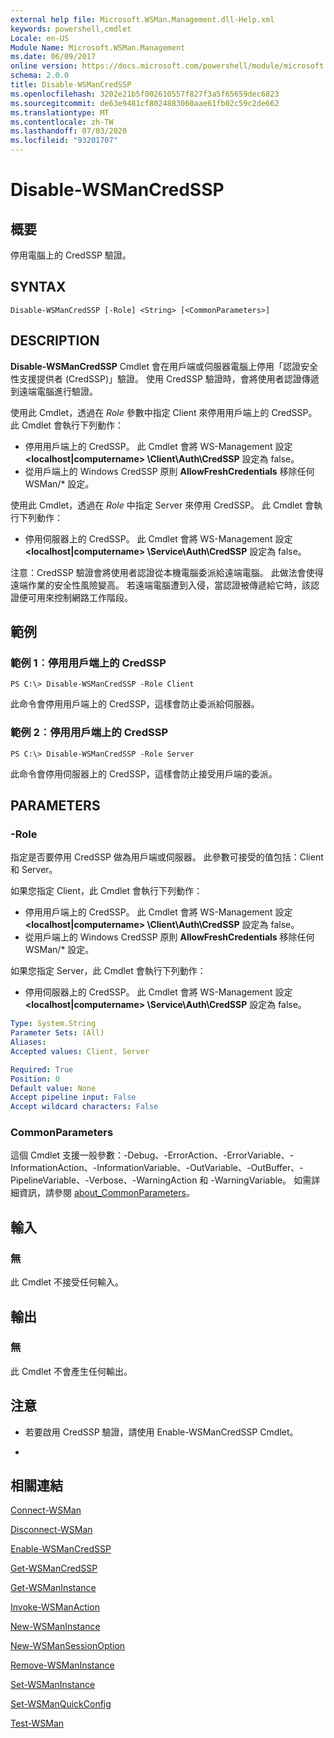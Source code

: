 ```yaml
---
external help file: Microsoft.WSMan.Management.dll-Help.xml
keywords: powershell,cmdlet
Locale: en-US
Module Name: Microsoft.WSMan.Management
ms.date: 06/09/2017
online version: https://docs.microsoft.com/powershell/module/microsoft.wsman.management/disable-wsmancredssp?view=powershell-7&WT.mc_id=ps-gethelp
schema: 2.0.0
title: Disable-WSManCredSSP
ms.openlocfilehash: 3202e21b5f002610557f827f3a5f65659dec6823
ms.sourcegitcommit: de63e9481cf8024883060aae61fb02c59c2de662
ms.translationtype: MT
ms.contentlocale: zh-TW
ms.lasthandoff: 07/03/2020
ms.locfileid: "93201707"
---
```

# Disable-WSManCredSSP

## 概要
停用電腦上的 CredSSP 驗證。

## SYNTAX

```
Disable-WSManCredSSP [-Role] <String> [<CommonParameters>]
```

## DESCRIPTION
**Disable-WSManCredSSP** Cmdlet 會在用戶端或伺服器電腦上停用「認證安全性支援提供者 (CredSSP)」驗證。
使用 CredSSP 驗證時，會將使用者認證傳遞到遠端電腦進行驗證。

使用此 Cmdlet，透過在 *Role* 參數中指定 Client 來停用用戶端上的 CredSSP。
此 Cmdlet 會執行下列動作：

- 停用用戶端上的 CredSSP。 此 Cmdlet 會將 WS-Management 設定 **\<localhost|computername\> \Client\Auth\CredSSP** 設定為 false。
- 從用戶端上的 Windows CredSSP 原則 **AllowFreshCredentials** 移除任何 WSMan/* 設定。

使用此 Cmdlet，透過在 *Role* 中指定 Server 來停用 CredSSP。
此 Cmdlet 會執行下列動作：

- 停用伺服器上的 CredSSP。 此 Cmdlet 會將 WS-Management 設定 **\<localhost|computername\> \Service\Auth\CredSSP** 設定為 false。

注意：CredSSP 驗證會將使用者認證從本機電腦委派給遠端電腦。
此做法會使得遠端作業的安全性風險變高。
若遠端電腦遭到入侵，當認證被傳遞給它時，該認證便可用來控制網路工作階段。

## 範例

### 範例 1︰停用用戶端上的 CredSSP

```
PS C:\> Disable-WSManCredSSP -Role Client
```

此命令會停用用戶端上的 CredSSP，這樣會防止委派給伺服器。

### 範例 2︰停用用戶端上的 CredSSP

```
PS C:\> Disable-WSManCredSSP -Role Server
```

此命令會停用伺服器上的 CredSSP，這樣會防止接受用戶端的委派。

## PARAMETERS

### -Role
指定是否要停用 CredSSP 做為用戶端或伺服器。
此參數可接受的值包括：Client 和 Server。

如果您指定 Client，此 Cmdlet 會執行下列動作：

- 停用用戶端上的 CredSSP。 此 Cmdlet 會將 WS-Management 設定 **\<localhost|computername\> \Client\Auth\CredSSP** 設定為 false。
- 從用戶端上的 Windows CredSSP 原則 **AllowFreshCredentials** 移除任何 WSMan/* 設定。

如果您指定 Server，此 Cmdlet 會執行下列動作：

- 停用伺服器上的 CredSSP。 此 Cmdlet 會將 WS-Management 設定 **\<localhost|computername\> \Service\Auth\CredSSP** 設定為 false。

```yaml
Type: System.String
Parameter Sets: (All)
Aliases:
Accepted values: Client, Server

Required: True
Position: 0
Default value: None
Accept pipeline input: False
Accept wildcard characters: False
```

### CommonParameters
這個 Cmdlet 支援一般參數：-Debug、-ErrorAction、-ErrorVariable、-InformationAction、-InformationVariable、-OutVariable、-OutBuffer、-PipelineVariable、-Verbose、-WarningAction 和 -WarningVariable。 如需詳細資訊，請參閱 [about_CommonParameters](https://go.microsoft.com/fwlink/?LinkID=113216)。

## 輸入

### 無
此 Cmdlet 不接受任何輸入。

## 輸出

### 無
此 Cmdlet 不會產生任何輸出。

## 注意

* 若要啟用 CredSSP 驗證，請使用 Enable-WSManCredSSP Cmdlet。

*

## 相關連結

[Connect-WSMan](Connect-WSMan.md)

[Disconnect-WSMan](Disconnect-WSMan.md)

[Enable-WSManCredSSP](Enable-WSManCredSSP.md)

[Get-WSManCredSSP](Get-WSManCredSSP.md)

[Get-WSManInstance](Get-WSManInstance.md)

[Invoke-WSManAction](Invoke-WSManAction.md)

[New-WSManInstance](New-WSManInstance.md)

[New-WSManSessionOption](New-WSManSessionOption.md)

[Remove-WSManInstance](Remove-WSManInstance.md)

[Set-WSManInstance](Set-WSManInstance.md)

[Set-WSManQuickConfig](Set-WSManQuickConfig.md)

[Test-WSMan](Test-WSMan.md)
